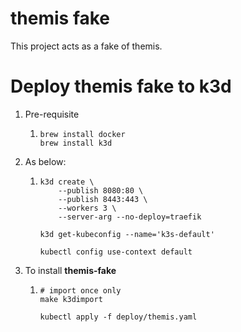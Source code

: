 # themis fake

This project acts as a fake of themis.

# Deploy themis fake to k3d

1. Pre-requisite
   
   1. ```
      brew install docker
      brew install k3d
      ```

2. As below:
   
   1. ```
      k3d create \
          --publish 8080:80 \
          --publish 8443:443 \
          --workers 3 \
          --server-arg --no-deploy=traefik
      
      k3d get-kubeconfig --name='k3s-default'
      
      kubectl config use-context default
      
      ```

3. To install **themis-fake**
   
   1. ```
      # import once only
      make k3dimport
      
      kubectl apply -f deploy/themis.yaml
      ```
